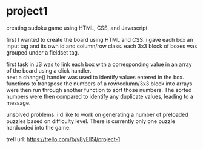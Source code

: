 # project1

creating sudoku game using HTML, CSS, and Javascript

first I wanted to create the board using HTML and CSS. 
i gave each box an input tag and its own id and column/row class.
each 3x3 block of boxes was grouped under a fieldset tag.

first task in JS was to link each box with a corresponding value in an array of the board using a click handler.  
next a change() handler was used to identify values entered in the box.
functions to transpose the numbers of a row/column/3x3 block into arrays were then run through another function to sort those numbers.  The sorted numbers were then compared to identify any duplicate values, leading to a message.

unsolved problems:
i'd like to work on generating a number of preloaded puzzles based on difficulty level.  There is currently only one puzzle hardcoded into the game.


trell url: https://trello.com/b/v8yEll5I/project-1
